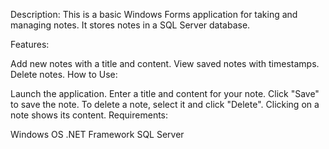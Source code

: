 Description:
This is a basic Windows Forms application for taking and managing notes. It stores notes in a SQL Server database.

Features:

Add new notes with a title and content.
View saved notes with timestamps.
Delete notes.
How to Use:

Launch the application.
Enter a title and content for your note.
Click "Save" to save the note.
To delete a note, select it and click "Delete".
Clicking on a note shows its content.
Requirements:

Windows OS
.NET Framework
SQL Server
